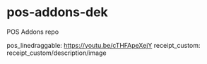 # pos-addons-dek
POS Addons repo

pos_linedraggable: 
	https://youtu.be/cTHFApeXejY
receipt_custom: 
	receipt_custom/description/image